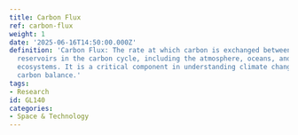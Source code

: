 ```yaml
---
title: Carbon Flux
ref: carbon-flux
weight: 1
date: '2025-06-16T14:50:00.000Z'
definition: 'Carbon Flux: The rate at which carbon is exchanged between different
  reservoirs in the carbon cycle, including the atmosphere, oceans, and terrestrial
  ecosystems. It is a critical component in understanding climate change and the global
  carbon balance.'
tags:
- Research
id: GL140
categories:
- Space & Technology
---
```


